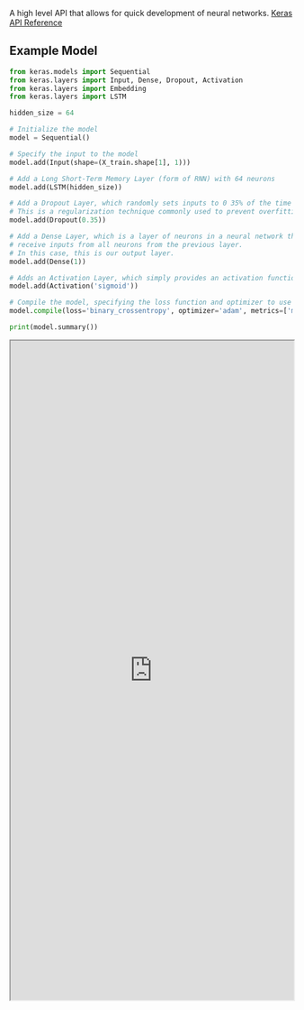 A high level API that allows for quick development of neural networks. 
[Keras API Reference](https://colab.research.google.com/corgiredirector?site=https%3A%2F%2Fkeras.io%2Fapi%2F) 
## Example Model

```Python
from keras.models import Sequential
from keras.layers import Input, Dense, Dropout, Activation
from keras.layers import Embedding
from keras.layers import LSTM

hidden_size = 64

# Initialize the model
model = Sequential()

# Specify the input to the model 
model.add(Input(shape=(X_train.shape[1], 1)))

# Add a Long Short-Term Memory Layer (form of RNN) with 64 neurons
model.add(LSTM(hidden_size))

# Add a Dropout Layer, which randomly sets inputs to 0 35% of the time
# This is a regularization technique commonly used to prevent overfitting
model.add(Dropout(0.35))

# Add a Dense Layer, which is a layer of neurons in a neural network that 
# receive inputs from all neurons from the previous layer. 
# In this case, this is our output layer.
model.add(Dense(1))

# Adds an Activation Layer, which simply provides an activation function
model.add(Activation('sigmoid'))

# Compile the model, specifying the loss function and optimizer to use
model.compile(loss='binary_crossentropy', optimizer='adam', metrics=['mae', 'acc'])

print(model.summary())
```

<iframe
  src="https://jupyterlite.github.io/demo/repl/index.html?kernel=python&code=import%20matplotlib.pyplot%20as%20plt%20%20%0Aimport%20numpy%20as%20np
&theme=JupyterLab Dark"
  width="100%"
  height="30%"
></iframe>

